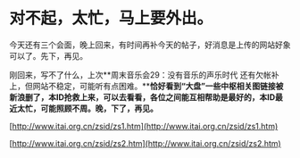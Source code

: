 对不起，太忙，马上要外出。
====



今天还有三个会面，晚上回来，有时间再补今天的帖子，好消息是上传的网站好象可以了。先下，再见。

刚回来，写不了什么，上次**周末音乐会29：没有音乐的声乐时代 还有欠帐补上，但网站不稳定，可能听有点困难。****恰好看到“大盘”一些中枢相关图链接被新浪删了，本ID抢救上来，可以去看看，各位之间能互相帮助是最好的，本ID最近太忙，可能照顾不周。晚，下了，再见。**

[http://www.itai.org.cn/zsid/zs1.htm](http://www.itai.org.cn/zsid/zs1.htm)

[http://www.itai.org.cn/zsid/zs2.htm](http://www.itai.org.cn/zsid/zs2.htm)
